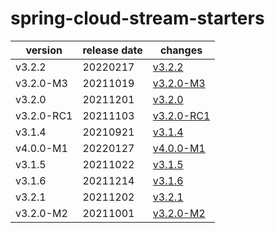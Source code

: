 # spring-cloud-stream-starters	


|version|release date|changes|
|---|---|---|
|v3.2.2|20220217|[v3.2.2](./v3.2.2-20220217.md)|
|v3.2.0-M3|20211019|[v3.2.0-M3](./v3.2.0-M3-20211019.md)|
|v3.2.0|20211201|[v3.2.0](./v3.2.0-20211201.md)|
|v3.2.0-RC1|20211103|[v3.2.0-RC1](./v3.2.0-RC1-20211103.md)|
|v3.1.4|20210921|[v3.1.4](./v3.1.4-20210921.md)|
|v4.0.0-M1|20220127|[v4.0.0-M1](./v4.0.0-M1-20220127.md)|
|v3.1.5|20211022|[v3.1.5](./v3.1.5-20211022.md)|
|v3.1.6|20211214|[v3.1.6](./v3.1.6-20211214.md)|
|v3.2.1|20211202|[v3.2.1](./v3.2.1-20211202.md)|
|v3.2.0-M2|20211001|[v3.2.0-M2](./v3.2.0-M2-20211001.md)|
